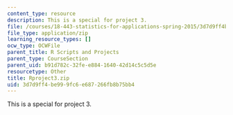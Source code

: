 ```yaml
---
content_type: resource
description: This is a special for project 3.
file: /courses/18-443-statistics-for-applications-spring-2015/3d7d9ff4be999fc6e687266fb8b75bb4_Rproject3.zip
file_type: application/zip
learning_resource_types: []
ocw_type: OCWFile
parent_title: R Scripts and Projects
parent_type: CourseSection
parent_uid: b91d782c-32fe-e884-1640-42d14c5c5d5e
resourcetype: Other
title: Rproject3.zip
uid: 3d7d9ff4-be99-9fc6-e687-266fb8b75bb4
---
```

This is a special for project 3.

